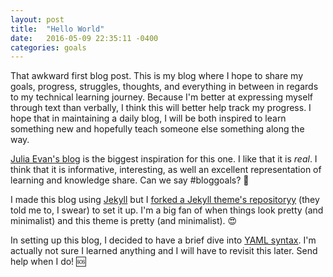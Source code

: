 ```yaml
---
layout: post
title:  "Hello World"
date:   2016-05-09 22:35:11 -0400
categories: goals
---
```

That awkward first blog post. This is my blog where I hope to share my goals, progress, struggles, thoughts, and everything in between in regards to my technical learning journey. Because I'm better at expressing myself through text than verbally, I think this will better help track my progress. I hope that in maintaining a daily blog, I will be both inspired to learn something new and hopefully teach someone else something along the way.

[Julia Evan's blog](http://jvns.ca/) is the biggest inspiration for this one. I like that it is _real_. I think that it is informative, interesting, as well an excellent representation of learning and knowledge share. Can we say #bloggoals? 🙌

I made this blog using [Jekyll](https://jekyllrb.com/) but I [forked a Jekyll theme's repositoryy](https://github.com/DavidForster/strata-jekyll) (they told me to, I swear) to set it up. I'm a big fan of when things look pretty (and minimalist) and this theme is pretty (and minimalist). 😍

In setting up this blog, I decided to have a brief dive into [YAML syntax](https://en.wikipedia.org/wiki/YAML). I'm actually not sure I learned anything and I will have to revisit this later. Send help when I do! 🆘

